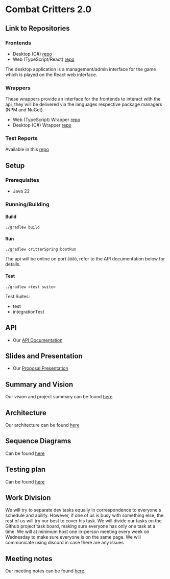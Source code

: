 # Combat Critters 2.0

## Link to Repositories

### Frontends
- Desktop (C#) [repo](https://github.com/InternetEnemies/combatcritters-maui)
- Web (TypeScript/React) [repo](https://github.com/InternetEnemies/combatcritters-react)

The desktop application is a management/admin interface for the game which is played on the
React web interface.

### Wrappers
These wrappers provide an interface for the frontends to interact with the api, they will be
delivered via the languages respective package managers (NPM and NuGet).
- Web (TypeScript) Wrapper [repo](https://github.com/InternetEnemies/combatcritters-ts)
- Desktop (C#) Wrapper [repo](https://github.com/InternetEnemies/combatcritters-sharp)

### Test Reports
Available in this [repo](https://github.com/InternetEnemies/TestResults)

## Setup
### Prerequisites
- Java 22
### Running/Building
#### Build
`./gradlew build`
#### Run
`./gradlew critterSpring:bootRun`

The api will be online on port `8080`, refer to the API documentation below for details.
#### Test
`./gradlew <test suite>`

Test Suites:
- test
- integrationTest

## API
- Our [API Documentation](https://combatcritters.stoplight.io/docs/combatcritters/8cftjgf1danjn-critter-spec)
## Slides and Presentation

- Our [Proposal Presentation](https://docs.google.com/presentation/d/1ejMu4u_MBDTiwN8okK5Jnudc20xtLdkQM-5kvj9lD6E/edit#slide=id.gc6f980f91_0_42)

## Summary and Vision
Our vision and project summary can be found [here](./Documents/VISION.md)

## Architecture
Our architecture can be found [here](./Documents/ARCHITECTURE.md)

## Sequence Diagrams
Can be found [here](./Documents/SequenceDiagrams/README.md)

## Testing plan
Can be found [here](./Documents/TESTING_PLAN.md)

## Work Division

We will try to separate dev tasks equally in correspondence to everyone's schedule and ability. However, if one of us is busy with something else, the rest of us will try our best to cover his task. We will divide our tasks on the Github project task board, making sure everyone has only one task at a time. We will at minimum host one in-person meeting every week on Wednesday to make sure everyone is on the same page. We will communicate using discord in case there are any issues

## Meeting notes
Our meeting notes can be found [here](./Documents/Meetings).
